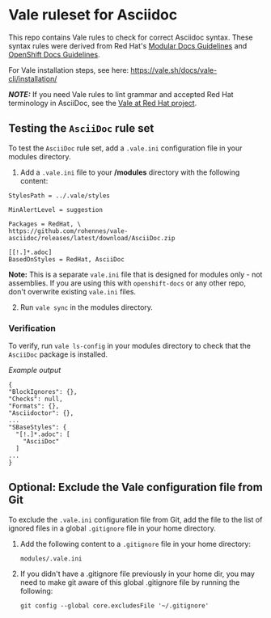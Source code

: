 # Vale ruleset for Asciidoc

This repo contains Vale rules to check for correct Asciidoc syntax. These syntax rules were derived from Red Hat's [Modular Docs Guidelines](https://redhat-documentation.github.io/modular-docs/) and [OpenShift Docs Guidelines](https://github.com/openshift/openshift-docs/blob/main/contributing_to_docs/doc_guidelines.adoc).

For Vale installation steps, see here: https://vale.sh/docs/vale-cli/installation/

**_NOTE:_** If you need Vale rules to lint grammar and accepted Red Hat terminology in AsciiDoc, see the [Vale at Red Hat project](https://github.com/redhat-documentation/vale-at-red-hat/). 

## Testing the `AsciiDoc` rule set
To test the `AsciiDoc` rule set, add a `.vale.ini` configuration file in your modules directory. 

1. Add a `.vale.ini` file to your **/modules** directory with the following content:

  ```
  StylesPath = ../.vale/styles

  MinAlertLevel = suggestion

  Packages = RedHat, \
  https://github.com/rohennes/vale-asciidoc/releases/latest/download/AsciiDoc.zip

  [[!.]*.adoc]
  BasedOnStyles = RedHat, AsciiDoc
  ```

  **Note:** This is a separate `vale.ini` file that is designed for modules only - not assemblies.  If you are using this with `openshift-docs` or any other repo, don't overwrite existing `vale.ini` files.

2. Run `vale sync` in the modules directory.

  ### Verification

  To verify, run `vale ls-config` in your modules directory to check that the `AsciiDoc` package is installed. 

  _Example output_

  ```
  {
  "BlockIgnores": {},
  "Checks": null,
  "Formats": {},
  "Asciidoctor": {},
  ...
  "SBaseStyles": {
    "[!.]*.adoc": [
      "AsciiDoc"
    ]
  ...
  }
  ```

## Optional: Exclude the Vale configuration file from Git
 
To exclude the `.vale.ini` configuration file from Git, add the file to the list of ignored files in a global `.gitignore` file in your home directory.

1. Add the following content to a `.gitignore` file in your home directory:

      `modules/.vale.ini `

2. If you didn't have a .gitignore file previously in your home dir, you may need to make git aware of this global .gitignore file by running the following:

      `git config --global core.excludesFile '~/.gitignore'`
